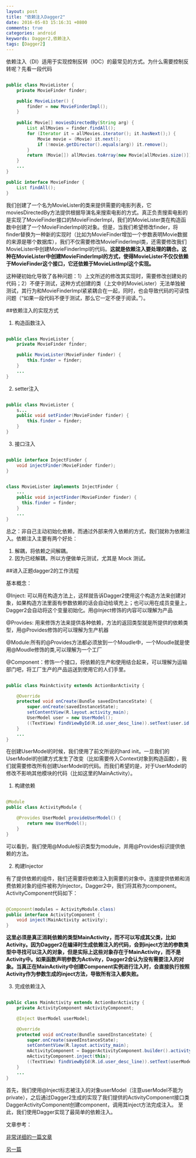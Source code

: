 ```yaml
---
layout: post
title: "依赖注入Dagger2"
date: 2016-05-03 15:16:31 +0800
comments: true
categories: android
keywords: Dagger2,依赖注入
tags: [Dagger2]
---
```


依赖注入（DI）适用于实现控制反转（IOC）的最常见的方式。为什么需要控制反转呢？先看一段代码

```java

public class MovieLister {
    private MovieFinder finder;

    public MovieLister() {
        finder = new MovieFinderImpl();
    }
    
    public Movie[] moviesDirectedBy(String arg) {
        List allMovies = finder.findAll();
        for (Iterator it = allMovies.iterator(); it.hasNext();) {
            Movie movie = (Movie) it.next();
            if (!movie.getDirector().equals(arg)) it.remove();
        }
        return (Movie[]) allMovies.toArray(new Movie[allMovies.size()]);
    }
    ...
}

public interface MovieFinder {
    List findAll();
}


```

<!--more-->

我们创建了一个名为MovieLister的类来提供需要的电影列表，它moviesDirectedBy方法提供根据导演名来搜索电影的方式。真正负责搜索电影的是实现了MovieFinder接口的MovieFinderImpl，我们的MovieLister类在构造函数中创建了一个MovieFinderImpl的对象。但是，当我们希望修改finder，将finder替换为一种新的实现时（比如为MovieFinder增加一个参数表明Movie数据的来源是哪个数据库），我们不仅需要修改MovieFinderImpl类，还需要修改我们MovieLister中创建MovieFinderImpl的代码。**这就是依赖注入要处理的耦合。这种在MovieLister中创建MovieFinderImpl的方式，使得MovieLister不仅仅依赖于MovieFinder这个接口，它还依赖于MovieListImpl这个实现。**

这种硬初始化导致了各种问题：1）上文所述的修改其实现时，需要修改创建处的代码；2）不便于测试，这种方式创建的类（上文中的MovieLister）无法单独被测试，其行为和MovieFinderImpl紧紧耦合在一起，同时，也会导致代码的可读性问题（“如果一段代码不便于测试，那么它一定不便于阅读。”）。

##依赖注入的实现方式

1. 构造函数注入

```java

public class MovieLister {
    private MovieFinder finder;

    public MovieLister(MovieFinder finder) {
        this.finder = finder;
    }
    ...
}

```

2. setter注入

```java 

public class MovieLister {
    s...
    public void setFinder(MovieFinder finder) {
        this.finder = finder;
    }
}

```

3. 接口注入

```java

public interface InjectFinder {
    void injectFinder(MovieFinder finder);
}


class MovieLister implements InjectFinder {
    ...
    public void injectFinder(MovieFinder finder) {
      this.finder = finder;
    }
    ...
}


```

总之：非自己主动初始化依赖，而通过外部来传入依赖的方式，我们就称为依赖注入。依赖注入主要有两个好处：

1. 解耦，将依赖之间解耦。
2. 因为已经解耦，所以方便做单元测试，尤其是 Mock 测试。

##进入正题dagger2的工作流程

基本概念：

@Inject: 可以用在构造方法上，这样就告诉Dagger2使用这个构造方法来创建对象，如果构造方法里面有参数依赖的话会自动给填充上；也可以用在成员变量上，Dagger2会自动将这个变量初始化。用@Inject修饰的内容可以理解为产品

@Provides: 用来修饰方法来提供各种依赖，方法的返回类型就是所提供的依赖类型，用@Provides修饰的可以理解为生产机器

@Module:所有的@Provides方法都必须放到一个Moudle中，一个Moudle就是使用@Moudle修饰的类,可以理解为一个工厂

@Component：修饰一个接口，将依赖的生产和使用结合起来，可以理解为运输部门吧，将工厂生产的产品运送到使用它的人们手里。


```java

public class MainActivity extends ActionBarActivity {

    @Override
    protected void onCreate(Bundle savedInstanceState) {
        super.onCreate(savedInstanceState);
        setContentView(R.layout.activity_main);
        UserModel user = new UserModel();
        ((TextView) findViewById(R.id.user_desc_line)).setText(user.id + "\n" + user.name + "\n" + user.gender);
    }
    ...
}

```

在创建UserModel的时候，我们使用了前文所说的hard init。一旦我们的UserModel的创建方式发生了改变（比如需要传入Context对象到构造函数），我们就需要修改所有创建UserModel的代码。而我们希望的是，对于UserModel的修改不影响其他模块的代码（比如这里的MainActivity）。

1. 构建依赖

```java

@Module
public class ActivityModule {

    @Provides UserModel provideUserModel() {
        return new UserModel();
    }
}

```

可以看到，我们使用@Module标识类型为module，并用@Provides标识提供依赖的方法。

2. 构建Injector

有了提供依赖的组件，我们还需要将依赖注入到需要的对象中。连接提供依赖和消费依赖对象的组件被称为Injector。Dagger2中，我们将其称为component。ActivityComponent代码如下：

```java

@Component(modules = ActivityModule.class)
public interface ActivityComponent {
    void inject(MainActivity activity);
}

```

**这里必须是真正消耗依赖的类型MainActivity，而不可以写成其父类，比如Activity。因为Dagger2在编译时生成依赖注入的代码，会到inject方法的参数类型中寻找可以注入的对象，但是实际上这些对象存在于MainActivity，而不是Activity中。如果函数声明参数为Activity，Dagger2会认为没有需要注入的对象。当真正在MainActivity中创建Component实例进行注入时，会直接执行按照Activity作为参数生成的inject方法，导致所有注入都失败。**

3. 完成依赖注入

```java

public class MainActivity extends ActionBarActivity {
    private ActivityComponent mActivityComponent;

    @Inject UserModel userModel;

    @Override
    protected void onCreate(Bundle savedInstanceState) {
        super.onCreate(savedInstanceState);
        setContentView(R.layout.activity_main);
        mActivityComponent = DaggerActivityComponent.builder().activityModule(new ActivityModule()).build();
        mActivityComponent.inject(this);
        ((TextView) findViewById(R.id.user_desc_line)).setText(userModel.id + "\n" + userModel.name + "\n" + userModel.gender);
    }
    ...
}

```

首先，我们使用@Inject标志被注入的对象userModel（注意userModel不能为private），之后通过Dagger2生成的实现了我们提供的ActivityComponent接口类DaggerActivityComponent创建component，调用其inject方法完成注入。
至此，我们使用Dagger实现了最简单的依赖注入。

文章参考：

[非常详细的一篇文章](http://www.wangchenlong.org/2016/03/16/1602/use-dagger-first/)

[另一篇](http://blog.csdn.net/duo2005duo/article/details/50618171)